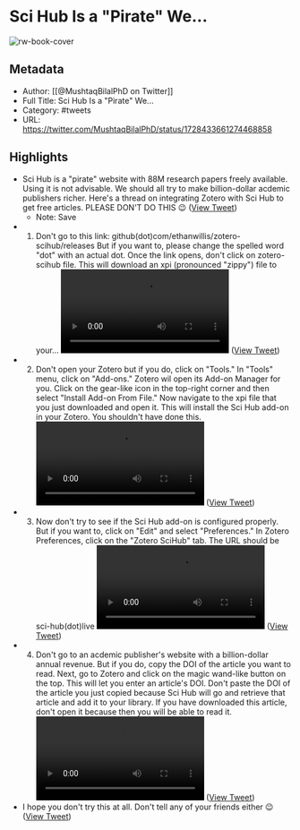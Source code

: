 # Sci Hub Is a "Pirate" We...

![rw-book-cover](https://pbs.twimg.com/profile_images/1575897887019499520/xs2ar5XJ.jpg)

## Metadata
- Author: [[@MushtaqBilalPhD on Twitter]]
- Full Title: Sci Hub Is a "Pirate" We...
- Category: #tweets
- URL: https://twitter.com/MushtaqBilalPhD/status/1728433661274468858

## Highlights
- Sci Hub is a "pirate" website with 88M research papers freely available.
  Using it is not advisable. We should all try to make billion-dollar acdemic publishers richer.
  Here's a thread on integrating Zotero with Sci Hub to get free articles.
  PLEASE DON'T DO THIS 😉 ([View Tweet](https://twitter.com/MushtaqBilalPhD/status/1728433661274468858))
    - Note: Save
- 1. Don't go to this link:
  github(dot)com/ethanwillis/zotero-scihub/releases
  But if you want to, please change the spelled word "dot" with an actual dot.
  Once the link opens, don't click on zotero-scihub file. This will download an xpi (pronounced "zippy") file to your… <video controls><source src="https://video.twimg.com/ext_tw_video/1728433795374751745/pu/vid/avc1/640x360/yIQ1OrK0Ja58sAlR.mp4?tag=12" type="video/mp4"><source src="https://video.twimg.com/ext_tw_video/1728433795374751745/pu/vid/avc1/1280x720/-H7ZHZhCY2cj9gwy.mp4?tag=12" type="video/mp4"><source src="https://video.twimg.com/ext_tw_video/1728433795374751745/pu/vid/avc1/480x270/YHZV-mWAFxi35_Ra.mp4?tag=12" type="video/mp4"><source src="https://video.twimg.com/ext_tw_video/1728433795374751745/pu/pl/jUYSC9mXYSyanL-B.m3u8?tag=12&container=fmp4" type="application/x-mpegURL">Your browser does not support the video tag.</video> ([View Tweet](https://twitter.com/MushtaqBilalPhD/status/1728433826068603135))
- 2. Don't open your Zotero but if you do, click on "Tools."
  In "Tools" menu, click on "Add-ons." Zotero wil open its Add-on Manager for you.
  Click on the gear-like icon in the top-right corner and then select "Install Add-on From File."
  Now navigate to the xpi file that you just downloaded and open it.
  This will install the Sci Hub add-on in your Zotero. You shouldn't have done this.<video controls><source src="https://video.twimg.com/ext_tw_video/1728433939532894208/pu/vid/avc1/480x270/OP7t5GS9G0QXwkBw.mp4?tag=12" type="video/mp4"><source src="https://video.twimg.com/ext_tw_video/1728433939532894208/pu/vid/avc1/1280x720/6dTDm7YQNJFf1OuA.mp4?tag=12" type="video/mp4"><source src="https://video.twimg.com/ext_tw_video/1728433939532894208/pu/vid/avc1/640x360/M25aKdvwF-dVOAU2.mp4?tag=12" type="video/mp4"><source src="https://video.twimg.com/ext_tw_video/1728433939532894208/pu/pl/M0h5vS_BoOujeNX_.m3u8?tag=12&container=fmp4" type="application/x-mpegURL">Your browser does not support the video tag.</video> ([View Tweet](https://twitter.com/MushtaqBilalPhD/status/1728433988254015730))
- 3. Now don't try to see if the Sci Hub add-on is configured properly.
  But if you want to, click on "Edit" and select "Preferences."
  In Zotero Preferences, click on the "Zotero SciHub" tab. The URL should be sci-hub(dot)live <video controls><source src="https://video.twimg.com/ext_tw_video/1728434069938024448/pu/vid/avc1/640x360/kYbatS1H1KvcxQHq.mp4?tag=12" type="video/mp4"><source src="https://video.twimg.com/ext_tw_video/1728434069938024448/pu/pl/2HaKGWUQTl1mSRm4.m3u8?tag=12&container=fmp4" type="application/x-mpegURL"><source src="https://video.twimg.com/ext_tw_video/1728434069938024448/pu/vid/avc1/480x270/359cd98vwT-0bfsq.mp4?tag=12" type="video/mp4"><source src="https://video.twimg.com/ext_tw_video/1728434069938024448/pu/vid/avc1/1280x720/0d1-yi8fREGord1Q.mp4?tag=12" type="video/mp4">Your browser does not support the video tag.</video> ([View Tweet](https://twitter.com/MushtaqBilalPhD/status/1728434196622762273))
- 4. Don't go to an acdemic publisher's website with a billion-dollar annual revenue.
  But if you do, copy the DOI of the article you want to read.
  Next, go to Zotero and click on the magic wand-like button on the top. This will let you enter an article's DOI.
  Don't paste the DOI of the article you just copied because Sci Hub will go and retrieve that article and add it to your library.
  If you have downloaded this article, don't open it because then you will be able to read it.<video controls><source src="https://video.twimg.com/ext_tw_video/1728434263056334848/pu/vid/avc1/480x270/aXaVJY4IL8eKhyHb.mp4?tag=12" type="video/mp4"><source src="https://video.twimg.com/ext_tw_video/1728434263056334848/pu/vid/avc1/640x360/sH-POAkiiSs9uEv3.mp4?tag=12" type="video/mp4"><source src="https://video.twimg.com/ext_tw_video/1728434263056334848/pu/pl/U1tHvkKd4RSIzHtu.m3u8?tag=12&container=fmp4" type="application/x-mpegURL"><source src="https://video.twimg.com/ext_tw_video/1728434263056334848/pu/vid/avc1/1280x720/riFUNGYDvexgQLac.mp4?tag=12" type="video/mp4">Your browser does not support the video tag.</video> ([View Tweet](https://twitter.com/MushtaqBilalPhD/status/1728434422611881990))
- I hope you don't try this at all. 
  Don't tell any of your friends either 😉 ([View Tweet](https://twitter.com/MushtaqBilalPhD/status/1728434541054902645))
